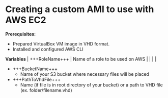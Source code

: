 # Creating a custom AMI to use with AWS EC2

**Prerequisites:**
* Prepared VirtualBox VM image in VHD format.
* Installed and configured AWS CLI

**Variables**
| +++RoleName+++ | Name of a role to be used on AWS |
| | |

* +++BucketName+++
    * Name of your S3 bucket where necessary files will be placed
* +++PathToVhdFile+++
    * Name (if file is in root directory of your bucket) or a path to VHD file (ex. folder/filename.vhd)
